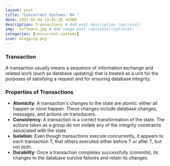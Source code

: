 ```yaml
---
layout: post
title: "Concurrent Systems: 04 "
date: 2021-02-04 13:01:20 +0300
description: Transactions # Add post description (optional)
img:  software.jpg # Add image post (optional)(optional)
categories: [concurrent-systems]
icon: blogging.png
---
```

### Transaction
A transaction usually means a sequence of information exchange and related work (such as database updating) that is treated as a unit for the purposes of satisfying a request and for ensuring database integrity.

### Properties of Transactions
- **Atomicity**: A transaction's changes to the state are atomic: either all happen or none happen. These changes include database changes, messages, and actions on transducers.
- **Consistency**: A transaction is a correct transformation of the state. The actions taken as a group do not violate any of the integrity constraints associated with the state.
- **Isolation**: Even though transactions execute concurrently, it appears to each transaction T, that others executed either before T or after T, but not both.
- **Durability**: Once a transaction completes successfully (commits), its changes to the database survive failures and retain its changes.